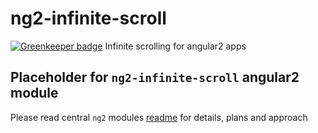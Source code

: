 # ng2-infinite-scroll

[![Greenkeeper badge](https://badges.greenkeeper.io/valor-software/ng2-infinite-scroll.svg)](https://greenkeeper.io/)
Infinite scrolling for angular2 apps

## Placeholder for `ng2-infinite-scroll` angular2 module

Please read central `ng2` modules [readme](https://github.com/valor-software/ng2-plans) for details, plans and approach
